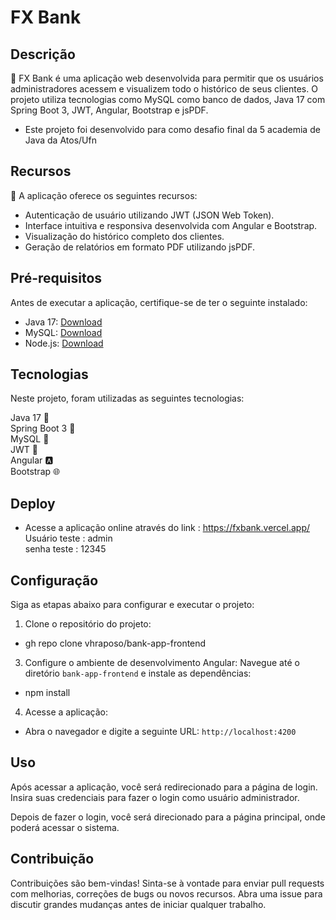 # FX Bank

## Descrição

🏦 FX Bank é uma aplicação web desenvolvida para permitir que os usuários administradores acessem e visualizem todo o histórico de seus clientes. O projeto utiliza tecnologias como MySQL como banco de dados, Java 17 com Spring Boot 3, JWT, Angular, Bootstrap e jsPDF.

- Este projeto foi desenvolvido para como desafio final da 5 academia de Java da Atos/Ufn
 
## Recursos

🔐 A aplicação oferece os seguintes recursos:

- Autenticação de usuário utilizando JWT (JSON Web Token).
- Interface intuitiva e responsiva desenvolvida com Angular e Bootstrap.
- Visualização do histórico completo dos clientes.
- Geração de relatórios em formato PDF utilizando jsPDF.

## Pré-requisitos

Antes de executar a aplicação, certifique-se de ter o seguinte instalado:

- Java 17: [Download](https://www.oracle.com/java/technologies/javase-jdk17-downloads.html)
- MySQL: [Download](https://dev.mysql.com/downloads/)
- Node.js: [Download](https://nodejs.org/en/download/)

## Tecnologias
Neste projeto, foram utilizadas as seguintes tecnologias:

Java 17 :rocket: <br>
Spring Boot 3 :seedling: <br>
MySQL :floppy_disk: <br>
JWT :closed_lock_with_key: <br>
Angular :a: <br>
Bootstrap :globe_with_meridians: <br>

## Deploy 
- Acesse a aplicação online através do link : https://fxbank.vercel.app/  <br>
  Usuário teste : admin  <br>
  senha teste   : 12345

## Configuração

Siga as etapas abaixo para configurar e executar o projeto:

1. Clone o repositório do projeto:
- gh repo clone vhraposo/bank-app-frontend

  
3. Configure o ambiente de desenvolvimento Angular:
Navegue até o diretório `bank-app-frontend` e instale as dependências:
- npm install

4. Acesse a aplicação:
- Abra o navegador e digite a seguinte URL: `http://localhost:4200`

## Uso
Após acessar a aplicação, você será redirecionado para a página de login. Insira suas credenciais para fazer o login como usuário administrador.

Depois de fazer o login, você será direcionado para a página principal, onde poderá acessar o sistema.

## Contribuição
Contribuições são bem-vindas! Sinta-se à vontade para enviar pull requests com melhorias, correções de bugs ou novos recursos. Abra uma issue para discutir grandes mudanças antes de iniciar qualquer trabalho.




  
